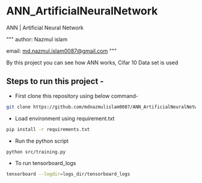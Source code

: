 # ANN_ArtificialNeuralNetwork
ANN | Artificial Neural Network

"""
author: Nazmul islam

email: md.nazmul.islam0087@gmail.com
"""

By this project you can see how ANN works, Cifar 10 Data set is used

## Steps to run this project -
* First clone this repository using below command-
```bash
git clone https://github.com/mdnazmulislam0087/ANN_ArtificialNeuralNetwork.git
```
* Load environment using requirement.txt
```bash
pip install -r requirements.txt 
```
* Run the python script

```bash
python src/training.py

```
* To run tensorboard_logs
```bash
tensorboard --logdir=logs_dir/tensorboard_logs
```
